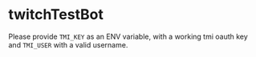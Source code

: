 # twitchTestBot

Please provide `TMI_KEY` as an ENV variable, with a working tmi oauth key and `TMI_USER` with a valid username.
